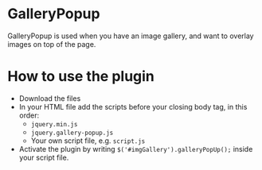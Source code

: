 # GalleryPopup

GalleryPopup is used when you have an image gallery, and want to overlay images on top of the page.

# How to use the plugin
- Download the files
- In your HTML file add the scripts before your closing body tag, in this order: 
  - `jquery.min.js`
  - `jquery.gallery-popup.js`
  - Your own script file, e.g. `script.js`
- Activate the plugin by writing `$('#imgGallery').galleryPopUp();` inside your script file.
